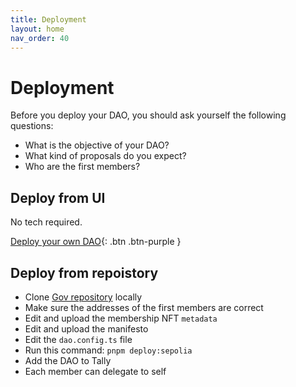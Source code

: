 ```yaml
---
title: Deployment
layout: home
nav_order: 40
---
```


# Deployment

Before you deploy your DAO, you should ask yourself the following questions: 

- What is the objective of your DAO?
- What kind of proposals do you expect?
- Who are the first members? 

## Deploy from UI

No tech required. 

[Deploy your own DAO](https://gov-deployer.on.fleek.co/){: .btn .btn-purple }

## Deploy from repoistory

- Clone [Gov repository](https://github.com/w3hc/gov) locally
- Make sure the addresses of the first members are correct
- Edit and upload the membership NFT `metadata`
- Edit and upload the manifesto
- Edit the `dao.config.ts` file
- Run this command: `pnpm deploy:sepolia` 
- Add the DAO to Tally
- Each member can delegate to self

